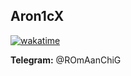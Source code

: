 ## Aron1cX 

[![wakatime](https://wakatime.com/badge/user/e553f1ea-5002-4254-bc94-30d0862ebb17.svg)](https://wakatime.com/@e553f1ea-5002-4254-bc94-30d0862ebb17)

<b>Telegram:</b> @ROmAanChiG
